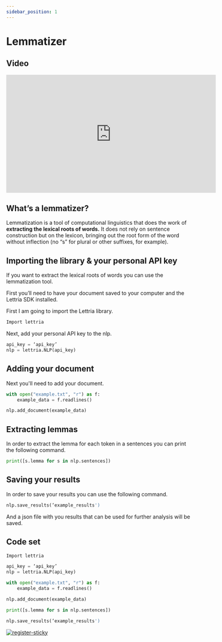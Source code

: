 ```yaml
---
sidebar_position: 1
---
```


# Lemmatizer

## Video

<iframe width="560" height="315" src="https://www.youtube.com/embed/8wqI7Wzoxkk" title="YouTube video player" frameborder="0" allow="accelerometer; autoplay; clipboard-write; encrypted-media; gyroscope; picture-in-picture" allowfullscreen></iframe>

## What’s a lemmatizer?

Lemmatization is a tool of computational linguistics that does the work of **extracting the lexical roots of words.** It does not rely on sentence construction but on the lexicon, bringing out the root form of the word without inflection (no “s” for plural or other suffixes, for example).

## Importing the library & your personal API key

If you want to extract the lexical roots of words you can use the lemmatization tool.

First you’ll need to have your document saved to your computer and the Lettria SDK installed.

First I am going to import the Lettria library.

```python
Import lettria
```

Next, add your personal API key to the nlp.

```python
api_key = ‘api_key’
nlp = lettria.NLP(api_key)
```

## Adding your document

Next you'll need to add your document.

```python
with open("example.txt", "r") as f:
	example_data = f.readlines()

nlp.add_document(example_data)
```

## Extracting lemmas

In order to extract the lemma for each token in a sentences you can print the following command.

```python
print([s.lemma for s in nlp.sentences])
```

## Saving your results

In order to save your results you can use the following command.

```python
nlp.save_results(‘example_results')
```

And a json file with you results that can be used for further analysis will be saved.

## Code set

```python
Import lettria

api_key = ‘api_key’
nlp = lettria.NLP(api_key)

with open("example.txt", "r") as f:
	example_data = f.readlines()

nlp.add_document(example_data)

print([s.lemma for s in nlp.sentences])

nlp.save_results(‘example_results')
```
[![register-sticky](/img/register-sticky.png)](https://app.lettria.com/signup)
